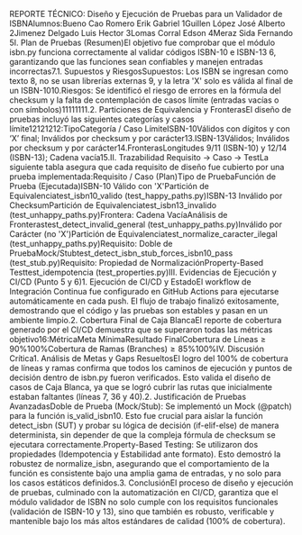 REPORTE TÉCNICO: Diseño y Ejecución de Pruebas para un Validador de ISBNAlumnos:Bueno Cao Romero Erik Gabriel 1Guillen López José Alberto 2Jimenez Delgado Luis Hector 3Lomas Corral Edson 4Meraz Sida Fernando 5I. Plan de Pruebas (Resumen)El objetivo fue comprobar que el módulo isbn.py funciona correctamente al validar códigos ISBN-10 e ISBN-13 6, garantizando que las funciones sean confiables y manejen entradas incorrectas7.1. Supuestos y RiesgosSupuestos: Los ISBN se ingresan como texto 8, no se usan librerías externas 9, y la letra 'X' solo es válida al final de un ISBN-1010.Riesgos: Se identificó el riesgo de errores en la fórmula del checksum y la falta de contemplación de casos límite (entradas vacías o con símbolos)11111111.2. Particiones de Equivalencia y FronterasEl diseño de pruebas incluyó las siguientes categorías y casos límite12121212:TipoCategoría / Caso LímiteISBN-10Válidos con dígitos y con ‘X’ final; Inválidos por checksum y por carácter13.ISBN-13Válidos; Inválidos por checksum y por carácter14.FronterasLongitudes 9/11 (ISBN-10) y 12/14 (ISBN-13); Cadena vacía15.II. Trazabilidad Requisito $\rightarrow$ Caso $\rightarrow$ TestLa siguiente tabla asegura que cada requisito de diseño fue cubierto por una prueba implementada:Requisito / Caso (Plan)Tipo de PruebaFunción de Prueba (Ejecutada)ISBN-10 Válido con 'X'Partición de Equivalenciatest_isbn10_valido (test_happy_paths.py)ISBN-13 Inválido por ChecksumPartición de Equivalenciatest_isbn13_invalido (test_unhappy_paths.py)Frontera: Cadena VacíaAnálisis de Fronterastest_detect_invalid_general (test_unhappy_paths.py)Inválido por Carácter (no 'X')Partición de Equivalenciatest_normalize_caracter_ilegal (test_unhappy_paths.py)Requisito: Doble de PruebaMock/Stubtest_detect_isbn_stub_forces_isbn10_pass (test_stub.py)Requisito: Propiedad de NormalizaciónProperty-Based Testtest_idempotencia (test_properties.py)III. Evidencias de Ejecución y CI/CD (Punto 5 y 6)1. Ejecución de CI/CD y EstadoEl workflow de Integración Continua fue configurado en GitHub Actions para ejecutarse automáticamente en cada push. El flujo de trabajo finalizó exitosamente, demostrando que el código y las pruebas son estables y pasan en un ambiente limpio.2. Cobertura Final de Caja BlancaEl reporte de cobertura generado por el CI/CD demuestra que se superaron todas las métricas objetivo16:MétricaMeta MínimaResultado FinalCobertura de Líneas$\ge 90\%$100%Cobertura de Ramas (Branches)$\ge 85\%$100%IV. Discusión Crítica1. Análisis de Metas y Gaps ResueltosEl logro del $100\%$ de cobertura de líneas y ramas confirma que todos los caminos de ejecución y puntos de decisión dentro de isbn.py fueron verificados. Esto valida el diseño de casos de Caja Blanca, ya que se logró cubrir las rutas que inicialmente estaban faltantes (líneas 7, 36 y 40).2. Justificación de Pruebas AvanzadasDoble de Prueba (Mock/Stub): Se implementó un Mock (@patch) para la función is_valid_isbn10. Esto fue crucial para aislar la función detect_isbn (SUT) y probar su lógica de decisión (if-elif-else) de manera determinista, sin depender de que la compleja fórmula de checksum se ejecutara correctamente.Property-Based Testing: Se utilizaron dos propiedades (Idempotencia y Estabilidad ante formato). Esto demostró la robustez de normalize_isbn, asegurando que el comportamiento de la función es consistente bajo una amplia gama de entradas, y no solo para los casos estáticos definidos.3. ConclusiónEl proceso de diseño y ejecución de pruebas, culminado con la automatización en CI/CD, garantiza que el módulo validador de ISBN no solo cumple con los requisitos funcionales (validación de ISBN-10 y 13), sino que también es robusto, verificable y mantenible bajo los más altos estándares de calidad (100% de cobertura).